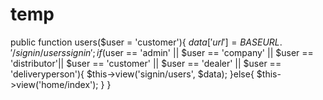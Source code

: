 # temp

public function users($user = 'customer'){
            $data['url'] = BASEURL.'/signin/userssignin';
            if($user == 'admin' || $user == 'company' || $user == 'distributor'|| $user == 'customer' || $user == 'dealer' || $user == 'deliveryperson'){
                $this->view('signin/users', $data);
            }else{
                $this->view('home/index');
            }
        }
